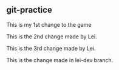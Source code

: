 ## git-practice
This is my 1st change to the game

This is the 2nd change made by Lei.

This is the 3rd change made by Lei.

This is the change made in lei-dev branch.